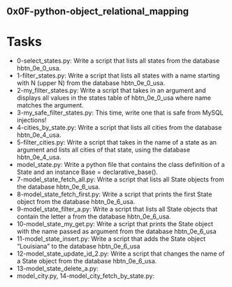 ## 0x0F-python-object_relational_mapping

# Tasks
- 0-select_states.py: Write a script that lists all states from the database hbtn_0e_0_usa.
- 1-filter_states.py: Write a script that lists all states with a name starting with N (upper N) from the database hbtn_0e_0_usa.
- 2-my_filter_states.py: Write a script that takes in an argument and displays all values in the states table of hbtn_0e_0_usa where name matches the argument.
- 3-my_safe_filter_states.py: This time, write one that is safe from MySQL injections!
- 4-cities_by_state.py: Write a script that lists all cities from the database hbtn_0e_4_usa.
- 5-filter_cities.py: Write a script that takes in the name of a state as an argument and lists all cities of that state, using the database hbtn_0e_4_usa.
- model_state.py: Write a python file that contains the class definition of a State and an instance Base = declarative_base().
- 7-model_state_fetch_all.py: Write a script that lists all State objects from the database hbtn_0e_6_usa.
- 8-model_state_fetch_first.py: Write a script that prints the first State object from the database hbtn_0e_6_usa.
- 9-model_state_filter_a.py: Write a script that lists all State objects that contain the letter a from the database hbtn_0e_6_usa.
- 10-model_state_my_get.py: Write a script that prints the State object with the name passed as argument from the database hbtn_0e_6_usa
- 11-model_state_insert.py: Write a script that adds the State object “Louisiana” to the database hbtn_0e_6_usa
- 12-model_state_update_id_2.py: Write a script that changes the name of a State object from the database hbtn_0e_6_usa.
- 13-model_state_delete_a.py:
- model_city.py, 14-model_city_fetch_by_state.py: 